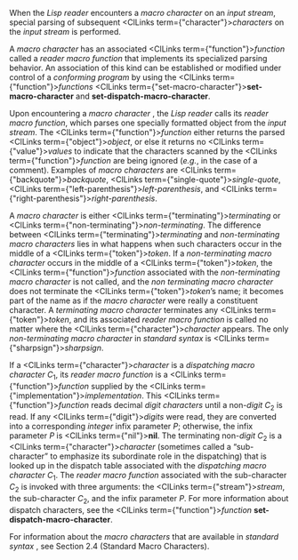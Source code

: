  



When the *Lisp reader* encounters a *macro character* on an *input stream*, special parsing of subsequent <ClLinks  term={"character"}><i>characters</i></ClLinks> on the *input stream* is performed. 



A *macro character* has an associated <ClLinks  term={"function"}><i>function</i></ClLinks> called a *reader macro function* that implements its specialized parsing behavior. An association of this kind can be established or modified under control of a *conforming program* by using the <ClLinks  term={"function"}><i>functions</i></ClLinks> <ClLinks  term={"set-macro-character"}><b>set-macro-character</b></ClLinks> and **set-dispatch-macro-character**. 



Upon encountering a *macro character* , the *Lisp reader* calls its *reader macro function*, which parses one specially formatted object from the *input stream*. The <ClLinks  term={"function"}><i>function</i></ClLinks> either returns the parsed <ClLinks  term={"object"}><i>object</i></ClLinks>, or else it returns no <ClLinks  term={"value"}><i>values</i></ClLinks> to indicate that the characters scanned by the <ClLinks  term={"function"}><i>function</i></ClLinks> are being ignored (*e.g.*, in the case of a comment). Examples of *macro characters* are <ClLinks  term={"backquote"}><i>backquote</i></ClLinks>, <ClLinks  term={"single-quote"}><i>single-quote</i></ClLinks>, <ClLinks  term={"left-parenthesis"}><i>left-parenthesis</i></ClLinks>, and <ClLinks  term={"right-parenthesis"}><i>right-parenthesis</i></ClLinks>. 



A *macro character* is either <ClLinks  term={"terminating"}><i>terminating</i></ClLinks> or <ClLinks  term={"non-terminating"}><i>non-terminating</i></ClLinks>. The difference between <ClLinks  term={"terminating"}><i>terminating</i></ClLinks> and *non-terminating macro characters* lies in what happens when such characters occur in the middle of a <ClLinks  term={"token"}><i>token</i></ClLinks>. If a *non-terminating macro character* occurs in the middle of a <ClLinks  term={"token"}><i>token</i></ClLinks>, the <ClLinks  term={"function"}><i>function</i></ClLinks> associated with the *non-terminating macro character* is not called, and the *non terminating macro character* does not terminate the <ClLinks  term={"token"}><i>token</i></ClLinks>’s name; it becomes part of the name as if the *macro character* were really a constituent character. A *terminating macro character* terminates any <ClLinks  term={"token"}><i>token</i></ClLinks>, and its associated *reader macro function* is called no matter where the <ClLinks  term={"character"}><i>character</i></ClLinks> appears. The only *non-terminating macro character* in *standard syntax* is <ClLinks  term={"sharpsign"}><i>sharpsign</i></ClLinks>. 



If a <ClLinks  term={"character"}><i>character</i></ClLinks> is a *dispatching macro character C*<sub>1</sub>, its *reader macro function* is a <ClLinks  term={"function"}><i>function</i></ClLinks> supplied by the <ClLinks  term={"implementation"}><i>implementation</i></ClLinks>. This <ClLinks  term={"function"}><i>function</i></ClLinks> reads decimal *digit characters* until a non-*digit C*<sub>2</sub> is read. If any <ClLinks  term={"digit"}><i>digits</i></ClLinks> were read, they are converted into a corresponding *integer* infix parameter *P*; otherwise, the infix parameter *P* is <ClLinks  term={"nil"}><b>nil</b></ClLinks>. The terminating non-*digit C*<sub>2</sub> is a <ClLinks  term={"character"}><i>character</i></ClLinks> (sometimes called a “sub-character” to emphasize its subordinate role in the dispatching) that is looked up in the dispatch table associated with the *dispatching macro character C*<sub>1</sub>. The *reader macro function* associated with the sub-character *C*<sub>2</sub> is invoked with three arguments: the <ClLinks  term={"stream"}><i>stream</i></ClLinks>, the sub-character *C*<sub>2</sub>, and the infix parameter *P*. For more information about dispatch characters, see the <ClLinks  term={"function"}><i>function</i></ClLinks> **set-dispatch-macro-character**. 



For information about the *macro characters* that are available in *standard syntax* , see Section 2.4 (Standard Macro Characters).  







